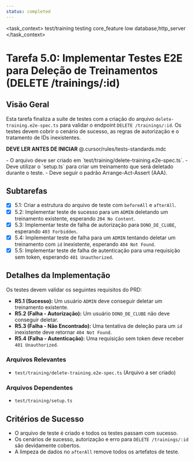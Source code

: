 ```yaml
---
status: completed
---
```


<task_context>
<domain>test/training</domain>
<type>testing</type>
<scope>core_feature</scope>
<complexity>low</complexity>
<dependencies>database,http_server</dependencies>
</task_context>

# Tarefa 5.0: Implementar Testes E2E para Deleção de Treinamentos (DELETE /trainings/:id)

## Visão Geral

Esta tarefa finaliza a suíte de testes com a criação do arquivo `delete-training.e2e-spec.ts` para validar o endpoint `DELETE /trainings/:id`. Os testes devem cobrir o cenário de sucesso, as regras de autorização e o tratamento de IDs inexistentes.

<import>**DEVE LER ANTES DE INICIAR** @.cursor/rules/tests-standards.mdc</import>

<requirements>
- O arquivo deve ser criado em `test/training/delete-training.e2e-spec.ts`.
- Deve utilizar o `setup.ts` para criar um treinamento que será deletado durante o teste.
- Deve seguir o padrão Arrange-Act-Assert (AAA).
</requirements>

## Subtarefas

- [x] 5.1: Criar a estrutura do arquivo de teste com `beforeAll` e `afterAll`.
- [x] 5.2: Implementar teste de sucesso para um `ADMIN` deletando um treinamento existente, esperando `204 No Content`.
- [x] 5.3: Implementar teste de falha de autorização para `DONO_DE_CLUBE`, esperando `403 Forbidden`.
- [x] 5.4: Implementar teste de falha para um `ADMIN` tentando deletar um treinamento com `id` inexistente, esperando `404 Not Found`.
- [x] 5.5: Implementar teste de falha de autenticação para uma requisição sem token, esperando `401 Unauthorized`.

## Detalhes da Implementação

Os testes devem validar os seguintes requisitos do PRD:

- **R5.1 (Sucesso):** Um usuário `ADMIN` deve conseguir deletar um treinamento existente.
- **R5.2 (Falha - Autorização):** Um usuário `DONO_DE_CLUBE` não deve conseguir deletar.
- **R5.3 (Falha - Não Encontrado):** Uma tentativa de deleção para um `id` inexistente deve retornar `404 Not Found`.
- **R5.4 (Falha - Autenticação):** Uma requisição sem token deve receber `401 Unauthorized`.

### Arquivos Relevantes

- `test/training/delete-training.e2e-spec.ts` (Arquivo a ser criado)

### Arquivos Dependentes

- `test/training/setup.ts`

## Critérios de Sucesso

- O arquivo de teste é criado e todos os testes passam com sucesso.
- Os cenários de sucesso, autorização e erro para `DELETE /trainings/:id` são devidamente cobertos.
- A limpeza de dados no `afterAll` remove todos os artefatos de teste.

